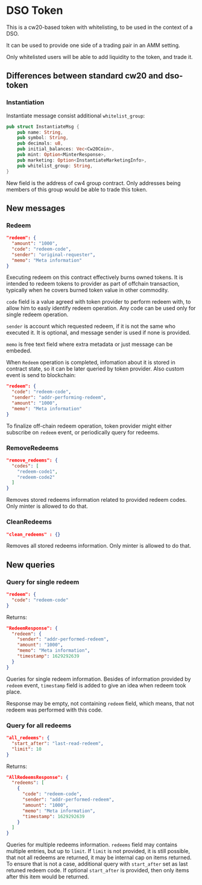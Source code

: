 # DSO Token

This is a cw20-based token with whitelisting, to be used in the context of a DSO.

It can be used to provide one side of a trading pair in an AMM setting.

Only whitelisted users will be able to add liquidity to the token, and trade it.

## Differences between standard cw20 and dso-token

### Instantiation

Instantiate message consist additional `whitelist_group`:

```rust
pub struct InstantiateMsg {
    pub name: String,
    pub symbol: String,
    pub decimals: u8,
    pub initial_balances: Vec<Cw20Coin>,
    pub mint: Option<MinterResponse>,
    pub marketing: Option<InstantiateMarketingInfo>,
    pub whitelist_group: String,
}
```

New field is the address of cw4 group contract. Only addresses being members of
this group would be able to trade this token.

## New messages

### Redeem

```json
"redeem": {
  "amount": "1000",
  "code": "redeem-code",
  "sender": "original-requester",
  "memo": "Meta information"
}
```

Executing redeem on this contract effectively burns owned tokens. It is intended
to redeem tokens to provider as part of offchain transaction, typically when he
covers burned token value in other commodity.

`code` field is a value agreed with token provider to perform redeem with, to
allow him to easly identify redeem operation. Any code can be used only for single
redeem operation.

`sender` is account which requested redeem, if it is not the same who executed it.
It is optional, and message sender is used if none is provided.

`memo` is free text field where extra metadata or just message can be embeded.

When `Redeem` operation is completed, infomation about it is stored in contract
state, so it can be later queried by token provider. Also custom event is send
to blockchain:

```json
"redeem": {
  "code": "redeem-code",
  "sender": "addr-performing-redeem",
  "amount": "1000",
  "memo": "Meta information"
}
```

To finalize off-chain redeem operation, token provider might either subscribe on
`redeem` event, or periodically query for redeems.

### RemoveRedeems

```json
"remove_redeems": {
  "codes": [
    "redeem-code1",
    "redeem-code2"
  ]
}
```

Removes stored redeems information related to provided redeem codes. Only minter
is allowed to do that.

### CleanRedeems

```json
"clean_redeems" : {}
```

Removes all stored redeems information. Only minter is allowed to do that.

## New queries

### Query for single redeem

```json
"redeem": {
  "code": "redeem-code"
}
```

Returns:

```json
"RedeemResponse": {
  "redeem": {
    "sender": "addr-performed-redeem",
    "amount": "1000",
    "memo": "Meta information",
    "timestamp": 1629292639
  }
}
```

Queries for single redeem information. Besides of information provided by
`redeem` event, `timestamp` field is added to give an idea when redeem took place.

Response may be empty, not containing `redeem` field, which means, that not
redeem was performed with this code.

### Query for all redeems

```json
"all_redeems": {
  "start_after": "last-read-redeem",
  "limit": 10
}
```

Returns:

```json
"AllRedeemsResponse": {
  "redeems": [
    {
      "code": "redeem-code",
      "sender": "addr-performed-redeem",
      "amount": "1000",
      "memo": "Meta information",
      "timestamp": 1629292639
    }
  ]
}
```

Queries for multiple redeems information. `redeems` field may contains multiple
entries, but up to `limit`. If `limit` is not provided, it is still possible,
that not all redeems are returned, it may be internal cap on items returned. To
ensure that is not a case, additional query with `start_after` set as last
retuned redeem code. If optional `start_after` is provided, then only items after
this item would be returned.

